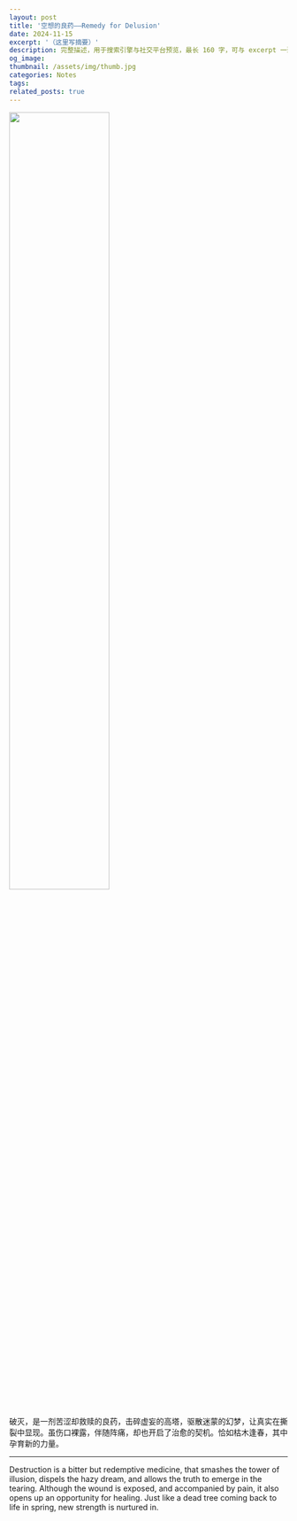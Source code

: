 ```yaml
---
layout: post
title: '空想的良药——Remedy for Delusion'
date: 2024-11-15
excerpt: '（这里写摘要）'
description: 完整描述，用于搜索引擎与社交平台预览，最长 160 字，可与 excerpt 一致
og_image: 
thumbnail: /assets/img/thumb.jpg
categories: Notes
tags: 
related_posts: true
---
```


<img src="{{ '/assets/img/blog/xxxxxxxx' | relative_url }}" style="width:60%;">

破灭，是一剂苦涩却救赎的良药，击碎虚妄的高塔，驱散迷蒙的幻梦，让真实在撕裂中显现。虽伤口裸露，伴随阵痛，却也开启了治愈的契机。恰如枯木逢春，其中孕育新的力量。

---

Destruction is a bitter but redemptive medicine, that smashes the tower of illusion, dispels the hazy dream, and allows the truth to emerge in the tearing. Although the wound is exposed, and accompanied by pain, it also opens up an opportunity for healing. Just like a dead tree coming back to life in spring, new strength is nurtured in.